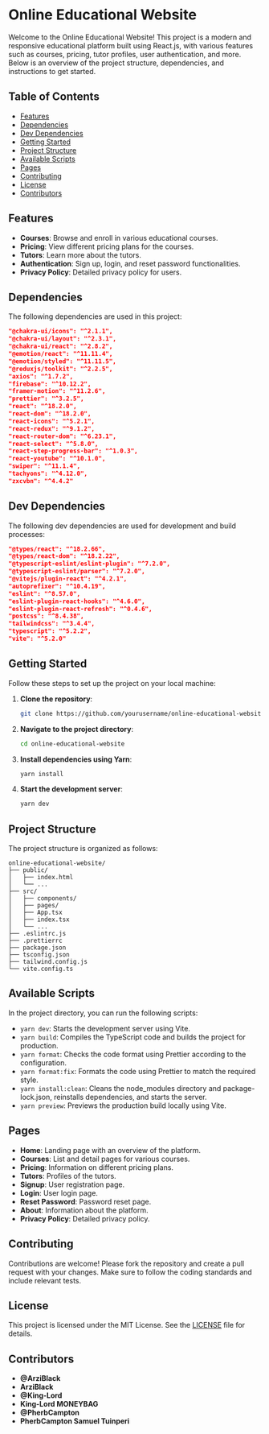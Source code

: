 # Online Educational Website

Welcome to the Online Educational Website! This project is a modern and responsive educational platform built using React.js, with various features such as courses, pricing, tutor profiles, user authentication, and more. Below is an overview of the project structure, dependencies, and instructions to get started.

## Table of Contents
- [Features](#features)
- [Dependencies](#dependencies)
- [Dev Dependencies](#dev-dependencies)
- [Getting Started](#getting-started)
- [Project Structure](#project-structure)
- [Available Scripts](#available-scripts)
- [Pages](#pages)
- [Contributing](#contributing)
- [License](#license)
- [Contributors](#contributors)

## Features
- **Courses**: Browse and enroll in various educational courses.
- **Pricing**: View different pricing plans for the courses.
- **Tutors**: Learn more about the tutors.
- **Authentication**: Sign up, login, and reset password functionalities.
- **Privacy Policy**: Detailed privacy policy for users.

## Dependencies
The following dependencies are used in this project:

```json
"@chakra-ui/icons": "^2.1.1",
"@chakra-ui/layout": "^2.3.1",
"@chakra-ui/react": "^2.8.2",
"@emotion/react": "^11.11.4",
"@emotion/styled": "^11.11.5",
"@reduxjs/toolkit": "^2.2.5",
"axios": "^1.7.2",
"firebase": "^10.12.2",
"framer-motion": "^11.2.6",
"prettier": "^3.2.5",
"react": "^18.2.0",
"react-dom": "^18.2.0",
"react-icons": "^5.2.1",
"react-redux": "^9.1.2",
"react-router-dom": "^6.23.1",
"react-select": "^5.8.0",
"react-step-progress-bar": "^1.0.3",
"react-youtube": "^10.1.0",
"swiper": "^11.1.4",
"tachyons": "^4.12.0",
"zxcvbn": "^4.4.2"
```

## Dev Dependencies
The following dev dependencies are used for development and build processes:

```json
"@types/react": "^18.2.66",
"@types/react-dom": "^18.2.22",
"@typescript-eslint/eslint-plugin": "^7.2.0",
"@typescript-eslint/parser": "^7.2.0",
"@vitejs/plugin-react": "^4.2.1",
"autoprefixer": "^10.4.19",
"eslint": "^8.57.0",
"eslint-plugin-react-hooks": "^4.6.0",
"eslint-plugin-react-refresh": "^0.4.6",
"postcss": "^8.4.38",
"tailwindcss": "^3.4.4",
"typescript": "^5.2.2",
"vite": "^5.2.0"
```

## Getting Started
Follow these steps to set up the project on your local machine:

1. **Clone the repository**:
    ```sh
    git clone https://github.com/yourusername/online-educational-website.git
    ```

2. **Navigate to the project directory**:
    ```sh
    cd online-educational-website
    ```

3. **Install dependencies using Yarn**:
    ```sh
    yarn install
    ```

4. **Start the development server**:
    ```sh
    yarn dev
    ```

## Project Structure
The project structure is organized as follows:

```
online-educational-website/
├── public/
│   ├── index.html
│   └── ...
├── src/
│   ├── components/
│   ├── pages/
│   ├── App.tsx
│   ├── index.tsx
│   └── ...
├── .eslintrc.js
├── .prettierrc
├── package.json
├── tsconfig.json
├── tailwind.config.js
└── vite.config.ts
```

## Available Scripts
In the project directory, you can run the following scripts:

- `yarn dev`: Starts the development server using Vite.
- `yarn build`: Compiles the TypeScript code and builds the project for production.
- `yarn format`: Checks the code format using Prettier according to the configuration.
- `yarn format:fix`: Formats the code using Prettier to match the required style.
- `yarn install:clean`: Cleans the node_modules directory and package-lock.json, reinstalls dependencies, and starts the server.
- `yarn preview`: Previews the production build locally using Vite.

## Pages
- **Home**: Landing page with an overview of the platform.
- **Courses**: List and detail pages for various courses.
- **Pricing**: Information on different pricing plans.
- **Tutors**: Profiles of the tutors.
- **Signup**: User registration page.
- **Login**: User login page.
- **Reset Password**: Password reset page.
- **About**: Information about the platform.
- **Privacy Policy**: Detailed privacy policy.

## Contributing
Contributions are welcome! Please fork the repository and create a pull request with your changes. Make sure to follow the coding standards and include relevant tests.

## License
This project is licensed under the MIT License. See the [LICENSE](LICENSE) file for details.

## Contributors
- **@ArziBlack**
- **ArziBlack**
- **@King-Lord**
- **King-Lord MONEYBAG**
- **@PherbCampton**
- **PherbCampton Samuel Tuinperi**